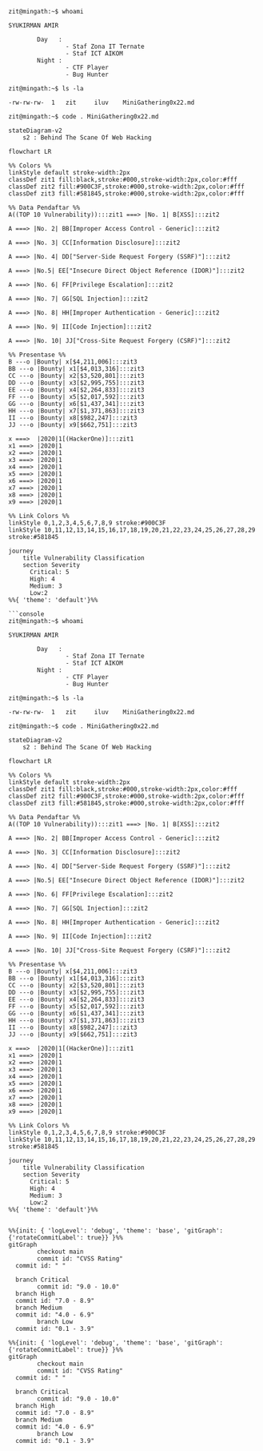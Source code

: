```console
zit@mingath:~$ whoami

SYUKIRMAN AMIR

        Day   :
                - Staf Zona IT Ternate
                - Staf ICT AIKOM
        Night :
                - CTF Player
                - Bug Hunter
```
```console
zit@mingath:~$ ls -la

-rw-rw-rw-  1   zit     iluv    MiniGathering0x22.md    
```
```console
zit@mingath:~$ code . MiniGathering0x22.md
```
```mermaid
stateDiagram-v2  
    s2 : Behind The Scane Of Web Hacking
```
```mermaid
flowchart LR

%% Colors %%
linkStyle default stroke-width:2px
classDef zit1 fill:black,stroke:#000,stroke-width:2px,color:#fff
classDef zit2 fill:#900C3F,stroke:#000,stroke-width:2px,color:#fff
classDef zit3 fill:#581845,stroke:#000,stroke-width:2px,color:#fff

%% Data Pendaftar %%
A((TOP 10 Vulnerability)):::zit1 ===> |No. 1| B[XSS]:::zit2

A ===> |No. 2| BB[Improper Access Control - Generic]:::zit2

A ===> |No. 3| CC[Information Disclosure]:::zit2

A ===> |No. 4| DD["Server-Side Request Forgery (SSRF)"]:::zit2

A ===> |No.5| EE["Insecure Direct Object Reference (IDOR)"]:::zit2

A ===> |No. 6| FF[Privilege Escalation]:::zit2

A ===> |No. 7| GG[SQL Injection]:::zit2

A ===> |No. 8| HH[Improper Authentication - Generic]:::zit2

A ===> |No. 9| II[Code Injection]:::zit2

A ===> |No. 10| JJ["Cross-Site Request Forgery (CSRF)"]:::zit2

%% Presentase %%
B ---o |Bounty| x[$4,211,006]:::zit3
BB ---o |Bounty| x1[$4,013,316]:::zit3
CC ---o |Bounty| x2[$3,520,801]:::zit3
DD ---o |Bounty| x3[$2,995,755]:::zit3
EE ---o |Bounty| x4[$2,264,833]:::zit3
FF ---o |Bounty| x5[$2,017,592]:::zit3
GG ---o |Bounty| x6[$1,437,341]:::zit3
HH ---o |Bounty| x7[$1,371,863]:::zit3
II ---o |Bounty| x8[$982,247]:::zit3
JJ ---o |Bounty| x9[$662,751]:::zit3

x ===>  |2020|1[(HackerOne)]:::zit1
x1 ===> |2020|1
x2 ===> |2020|1
x3 ===> |2020|1
x4 ===> |2020|1
x5 ===> |2020|1
x6 ===> |2020|1
x7 ===> |2020|1
x8 ===> |2020|1
x9 ===> |2020|1

%% Link Colors %%
linkStyle 0,1,2,3,4,5,6,7,8,9 stroke:#900C3F
linkStyle 10,11,12,13,14,15,16,17,18,19,20,21,22,23,24,25,26,27,28,29 stroke:#581845
```
```mermaid
journey
    title Vulnerability Classification
    section Severity
      Critical: 5
      High: 4
      Medium: 3
      Low:2
%%{ 'theme': 'default'}%%
```
```mermaid
```console
zit@mingath:~$ whoami

SYUKIRMAN AMIR

        Day   :
                - Staf Zona IT Ternate
                - Staf ICT AIKOM
        Night :
                - CTF Player
                - Bug Hunter
```
```console
zit@mingath:~$ ls -la

-rw-rw-rw-  1   zit     iluv    MiniGathering0x22.md    
```
```console
zit@mingath:~$ code . MiniGathering0x22.md
```
```mermaid
stateDiagram-v2  
    s2 : Behind The Scane Of Web Hacking
```
```mermaid
flowchart LR

%% Colors %%
linkStyle default stroke-width:2px
classDef zit1 fill:black,stroke:#000,stroke-width:2px,color:#fff
classDef zit2 fill:#900C3F,stroke:#000,stroke-width:2px,color:#fff
classDef zit3 fill:#581845,stroke:#000,stroke-width:2px,color:#fff

%% Data Pendaftar %%
A((TOP 10 Vulnerability)):::zit1 ===> |No. 1| B[XSS]:::zit2

A ===> |No. 2| BB[Improper Access Control - Generic]:::zit2

A ===> |No. 3| CC[Information Disclosure]:::zit2

A ===> |No. 4| DD["Server-Side Request Forgery (SSRF)"]:::zit2

A ===> |No.5| EE["Insecure Direct Object Reference (IDOR)"]:::zit2

A ===> |No. 6| FF[Privilege Escalation]:::zit2

A ===> |No. 7| GG[SQL Injection]:::zit2

A ===> |No. 8| HH[Improper Authentication - Generic]:::zit2

A ===> |No. 9| II[Code Injection]:::zit2

A ===> |No. 10| JJ["Cross-Site Request Forgery (CSRF)"]:::zit2

%% Presentase %%
B ---o |Bounty| x[$4,211,006]:::zit3
BB ---o |Bounty| x1[$4,013,316]:::zit3
CC ---o |Bounty| x2[$3,520,801]:::zit3
DD ---o |Bounty| x3[$2,995,755]:::zit3
EE ---o |Bounty| x4[$2,264,833]:::zit3
FF ---o |Bounty| x5[$2,017,592]:::zit3
GG ---o |Bounty| x6[$1,437,341]:::zit3
HH ---o |Bounty| x7[$1,371,863]:::zit3
II ---o |Bounty| x8[$982,247]:::zit3
JJ ---o |Bounty| x9[$662,751]:::zit3

x ===>  |2020|1[(HackerOne)]:::zit1
x1 ===> |2020|1
x2 ===> |2020|1
x3 ===> |2020|1
x4 ===> |2020|1
x5 ===> |2020|1
x6 ===> |2020|1
x7 ===> |2020|1
x8 ===> |2020|1
x9 ===> |2020|1

%% Link Colors %%
linkStyle 0,1,2,3,4,5,6,7,8,9 stroke:#900C3F
linkStyle 10,11,12,13,14,15,16,17,18,19,20,21,22,23,24,25,26,27,28,29 stroke:#581845
```
```mermaid
journey
    title Vulnerability Classification
    section Severity
      Critical: 5
      High: 4
      Medium: 3
      Low:2
%%{ 'theme': 'default'}%%
```
```mermaid

%%{init: { 'logLevel': 'debug', 'theme': 'base', 'gitGraph': {'rotateCommitLabel': true}} }%%
gitGraph
        checkout main
        commit id: "CVSS Rating"
  commit id: " "
        
  branch Critical
        commit id: "9.0 - 10.0"
  branch High
  commit id: "7.0 - 8.9"
  branch Medium
  commit id: "4.0 - 6.9"
        branch Low
  commit id: "0.1 - 3.9"
```
```mermaid
%%{init: { 'logLevel': 'debug', 'theme': 'base', 'gitGraph': {'rotateCommitLabel': true}} }%%
gitGraph
        checkout main
        commit id: "CVSS Rating"
  commit id: " "
        
  branch Critical
        commit id: "9.0 - 10.0"
  branch High
  commit id: "7.0 - 8.9"
  branch Medium
  commit id: "4.0 - 6.9"
        branch Low
  commit id: "0.1 - 3.9"
```
